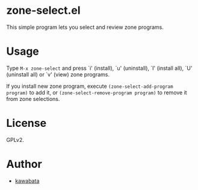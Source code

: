zone-select.el
==============

This simple program lets you select and review zone programs.

Usage
=====

Type `M-x zone-select` and press \`i' (install), \`u' (uninstall), \`I' (install all), \`U' (uninstall all) or \`v' (view) zone programs.

If you install new zone program, execute `(zone-select-add-program
program)` to add it, or `(zone-select-remove-program
program)` to remove it from zone selections.

License
=======

GPLv2.

Author
======

-   [kawabata](http://github.com/kawabata)
